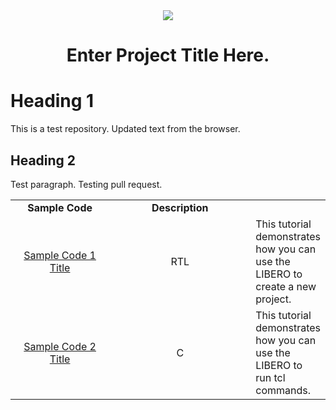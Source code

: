 <div class="header"align="center">
<img src="https://www.microchip.com/ResourcePackages/Microchip/assets/dist/images/logo.png"/> 
 <h1>Enter Project Title Here.</h1>
 </div>
 
# Heading 1
This is a test repository. Updated text from the browser.

## Heading 2
Test paragraph. Testing pull request.

  <table style="width:100%">
 <tr>
 <td width="35%" align="center"><b>Sample Code</b>
 <td width="50%" align="center"><b>Description</b>
 </tr>
 <tr>
 <td align="center"><a href="/sampleproject1/README.md">Sample Code 1 Title</a></td>
 <td align="center">RTL</td>
 <td>This tutorial demonstrates how you can use the LIBERO to create a new project.</td>
 </tr>
 <td align="center"><a href="/sampleproject2/README.md">Sample Code 2 Title</a></td>
 <td align="center">C</td>
 <td>This tutorial demonstrates how you can use the LIBERO to run tcl commands.</td>
 </tr>
 </table>
